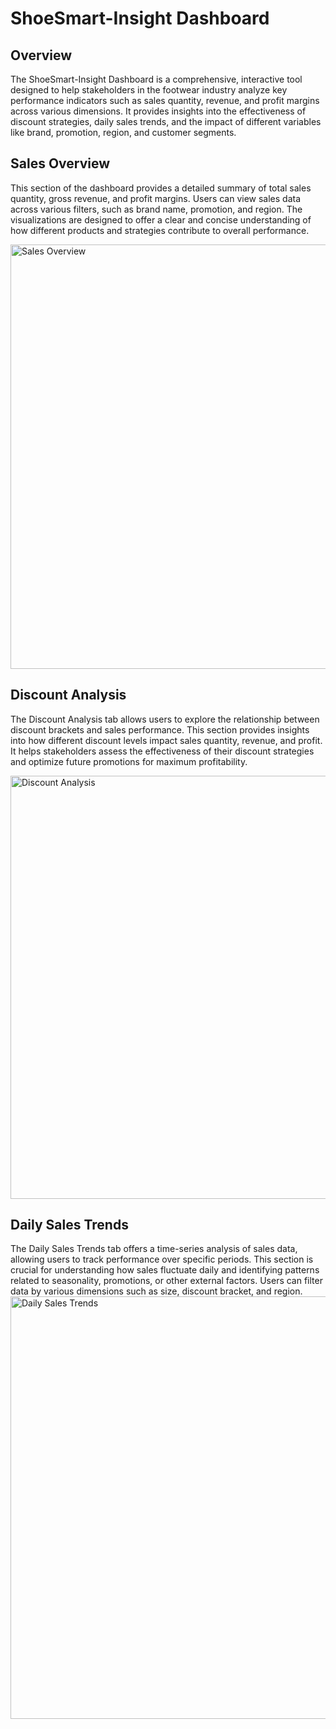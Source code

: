 # ShoeSmart-Insight Dashboard
## Overview
The ShoeSmart-Insight Dashboard is a comprehensive, interactive tool designed to help stakeholders in the footwear industry analyze key performance indicators such as sales quantity, revenue, and profit margins across various dimensions. It provides insights into the effectiveness of discount strategies, daily sales trends, and the impact of different variables like brand, promotion, region, and customer segments.

## Sales Overview
This section of the dashboard provides a detailed summary of total sales quantity, gross revenue, and profit margins. Users can view sales data across various filters, such as brand name, promotion, and region. The visualizations are designed to offer a clear and concise understanding of how different products and strategies contribute to overall performance.

<img width="679" alt="Sales Overview" src="https://github.com/user-attachments/assets/469fe93e-d376-4cc3-a44a-439d6903295e">

## Discount Analysis
The Discount Analysis tab allows users to explore the relationship between discount brackets and sales performance. This section provides insights into how different discount levels impact sales quantity, revenue, and profit. It helps stakeholders assess the effectiveness of their discount strategies and optimize future promotions for maximum profitability.

<img width="677" alt="Discount Analysis" src="https://github.com/user-attachments/assets/41098ce3-959a-430e-9dfe-79088b3b2f27">

## Daily Sales Trends
The Daily Sales Trends tab offers a time-series analysis of sales data, allowing users to track performance over specific periods. This section is crucial for understanding how sales fluctuate daily and identifying patterns related to seasonality, promotions, or other external factors. Users can filter data by various dimensions such as size, discount bracket, and region.
<img width="676" alt="Daily Sales Trends" src="https://github.com/user-attachments/assets/ebed746c-d0c2-4dba-bbff-e18bc82dd849">
